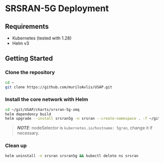 # SRSRAN-5G Deployment

## Requirements

- Kubernetes (tested with 1.28)
- Helm v3

## Getting Started

### Clone the repository

```sh
cd ~
git clone https://github.com/muriloAvlis/USAP.git
```

### Install the core network with Helm

```sh
cd ~/git/USAP/charts/srsran-5g-zmq
helm dependency build
helm upgrade --install srsran5g -n srsran --create-namespace . -f ~/git/USAP/configs/srsran/srsran5g_zqm_values.yaml
```

> **_NOTE_**: nodeSelector is `kubernetes.io/hostname: 5gran`, change it if necessary.

### Clean up

```sh
helm uninstall -n srsran srsran5g && kubectl delete ns srsran
```